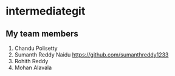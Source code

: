 # intermediategit
## My team members
1. Chandu Polisetty
2. Sumanth Reddy Naidu https://github.com/sumanthreddy1233
3. Rohith Reddy
4. Mohan Alavala

      
